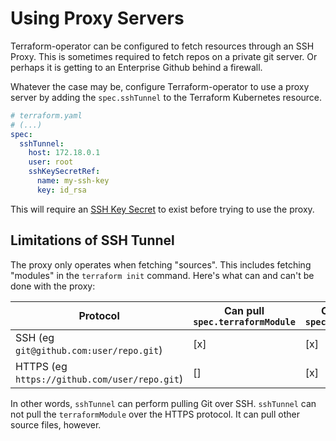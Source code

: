 # Using Proxy Servers

Terraform-operator can be configured to fetch resources through an SSH Proxy. This is sometimes required to fetch repos on a private git server. Or perhaps it is getting to an Enterprise Github behind a firewall.  

Whatever the case may be, configure Terraform-operator to use a proxy server by adding the `spec.sshTunnel` to the Terraform Kubernetes resource. 

```yaml
# terraform.yaml
# (...)
spec:
  sshTunnel:
    host: 172.18.0.1
    user: root
    sshKeySecretRef:
      name: my-ssh-key
      key: id_rsa
```

This will require an [SSH Key Secret](ssh-keys.md) to exist before trying to use the proxy.

## Limitations of SSH Tunnel

The proxy only operates when fetching "sources". This includes fetching "modules" in the `terraform init` command. Here's what can and can't be done with the proxy:

| Protocol | Can pull `spec.terraformModule` | Can pull `spec.sources[]` |
|---|---|---|
| SSH (eg `git@github.com:user/repo.git`) | [x] | [x]|
| HTTPS (eg `https://github.com/user/repo.git`) | [] | [x] |


In other words, `sshTunnel` can perform pulling Git over SSH. `sshTunnel` can not pull the `terraformModule` over the HTTPS protocol. It can pull other source files, however.